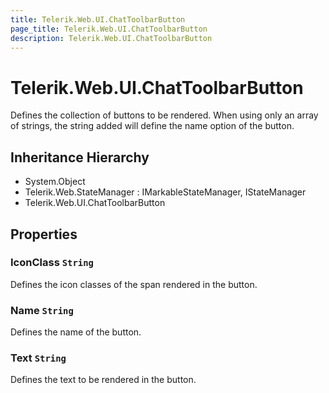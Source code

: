 ```yaml
---
title: Telerik.Web.UI.ChatToolbarButton
page_title: Telerik.Web.UI.ChatToolbarButton
description: Telerik.Web.UI.ChatToolbarButton
---
```


# Telerik.Web.UI.ChatToolbarButton

Defines the collection of buttons to be rendered. When using only an array of strings, the string added will define the name option of the button.

## Inheritance Hierarchy

* System.Object
* Telerik.Web.StateManager : IMarkableStateManager, IStateManager
* Telerik.Web.UI.ChatToolbarButton

## Properties

###  IconClass `String`

Defines the icon classes of the span rendered in the button.

###  Name `String`

Defines the name of the button.

###  Text `String`

Defines the text to be rendered in the button.

